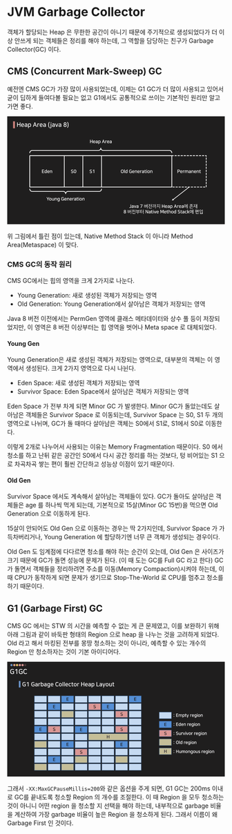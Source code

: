 # JVM Garbage Collector

객체가 할당되는 Heap 은 무한한 공간이 아니기 때문에 주기적으로 생성되었다가 더 이상 안쓰게 되는 객체들은 정리를 해야 하는데,
그 역할을 담당하는 친구가 Garbage Collector(GC) 이다.

## CMS (Concurrent Mark-Sweep) GC

예전엔 CMS GC가 가장 많이 사용되었는데, 이제는 G1 GC가 더 많이 사용되고 있어서 굳이 딥하게 들여다볼 필요는 없고
G1에서도 공통적으로 쓰이는 기본적인 원리만 알고 가면 좋다.

![](.garbage-collector_images/432de9e7.png)

위 그림에서 틀린 점이 있는데, Native Method Stack 이 아니라 Method Area(Metaspace) 이 맞다.


### CMS GC의 동작 원리

CMS GC에서는 힙의 영역을 크게 2가지로 나눈다.

- Young Generation: 새로 생성된 객체가 저장되는 영역
- Old Generation: Young Generation에서 살아남은 객체가 저장되는 영역

Java 8 버전 이전에서는 PermGen 영역에 클래스 메타데이터와 상수 풀 등이 저장되었지만, 이 영역은 8 버전 이상부터는 힙 영역을 벗어나 Meta space 로 대체되었다.

#### Young Gen

Young Generation은 새로 생성된 객체가 저장되는 영역으로, 대부분의 객체는 이 영역에서 생성된다.
크게 2가지 영역으로 다시 나뉜다.

- Eden Space: 새로 생성된 객체가 저장되는 영역
- Survivor Space: Eden Space에서 살아남은 객체가 저장되는 영역

Eden Space 가 전부 차게 되면 Minor GC 가 발생한다.
Minor GC가 돌았는데도 살아남은 객체들은 Survivor Space 로 이동되는데,
Survivor Space 는 S0, S1 두 개의 영역으로 나뉘며, GC가 돌 때마다 살아남은 객체는 S0에서 S1로, S1에서 S0로 이동한다.

이렇게 2개로 나누어서 사용되는 이유는 Memory Fragmentation 때문이다.
S0 에서 청소를 하고 난뒤 같은 공간인 S0에서 다시 공간 정리를 하는 것보다, 텅 비어있는 S1 으로 차곡차곡 쌓는 편이 훨씬 간단하고 성능상 이점이 있기 때문이다. 

#### Old Gen

Survivor Space 에서도 계속해서 살아남는 객체들이 있다.
GC가 돌아도 살아남은 객체들은 age 를 하나씩 먹게 되는데, 기본적으로 15살(Minor GC 15번)을 먹으면 Old Generation 으로 이동하게 된다.

15살이 안되어도 Old Gen 으로 이동하는 경우는 딱 2가지인데, Survivor Space 가 가득차버리거나,
Young Generation 에 할당하기엔 너무 큰 객체가 생성되는 경우이다.

Old Gen 도 임계점에 다다르면 청소를 해야 하는 순간이 오는데, Old Gen 은 사이즈가 크기 때문에 GC가 돌면 성능에 문제가 된다. (이 때 도는 GC를 Full GC 라고 한다)
GC 가 돌면서 객체들을 정리하려면 주소를 이동(Memory Compaction)시켜야 하는데, 이 때 CPU가 동작하게 되면 문제가 생기므로 Stop-The-World 로 CPU를 멈추고 청소를 하기 때문이다.

## G1 (Garbage First) GC

CMS GC 에서는 STW 의 시간을 예측할 수 없는 게 큰 문제였고, 이를 보완하기 위해 아래 그림과 같이 바둑판 형태의 Region 으로 heap 을 나누는 것을 고려하게 되었다.
Old 라고 해서 마킹된 전부를 몽땅 청소하는 것이 아니라, 예측할 수 있는 개수의 Region 만 청소하자는 것이 기본 아이디어다.

![](.garbage-collector_images/7200b11f.png)

그래서 `-XX:MaxGCPauseMillis=200`와 같은 옵션을 주게 되면, G1 GC는 200ms 이내로 GC를 끝내도록 청소할 Region 의 개수를 조절한다.
이 때 Region 을 모두 청소하는 것이 아니니 어떤 region 을 청소할 지 선택을 해야 하는데, 내부적으로 garbage 비율을 계산하여 가장 garbage 비율이 높은 Region 을 청소하게 된다.
그래서 이름이 왜 Garbage First 인 것이다. 
